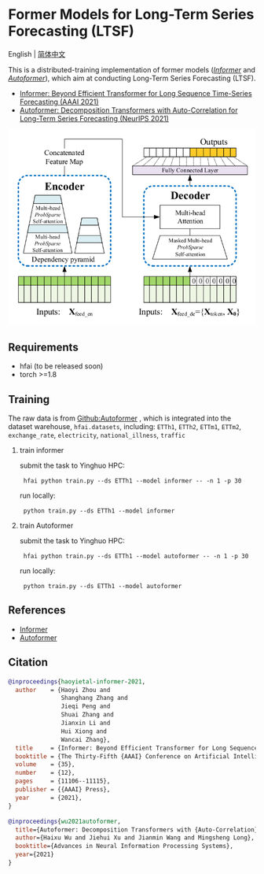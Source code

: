 # Former Models for Long-Term Series Forecasting (LTSF)

English | [简体中文](README.md)

This is a distributed-training implementation of former models ([*Informer*](https://github.com/zhouhaoyi/Informer2020) and [*Autoformer*](https://github.com/thuml/Autoformer)), 
which aim at conducting Long-Term Series Forecasting (LTSF).
+ [Informer: Beyond Efficient Transformer for Long Sequence Time-Series Forecasting (AAAI 2021)](https://ojs.aaai.org/index.php/AAAI/article/view/17325)
+ [Autoformer: Decomposition Transformers with Auto-Correlation for Long-Term Series Forecasting (NeurIPS 2021)](https://arxiv.org/abs/2106.13008)

![Informer](./img/informer.png)

## Requirements

- hfai (to be released soon)
- torch >=1.8


## Training
The raw data is from [Github:Autoformer](https://github.com/thuml/Autoformer) , which is integrated into the dataset warehouse, `hfai.datasets`, including: `ETTh1`, `ETTh2`, `ETTm1`, `ETTm2`, `exchange_rate`, `electricity`, `national_illness`, `traffic`

1. train informer

   submit the task to Yinghuo HPC:
   ```shell
    hfai python train.py --ds ETTh1 --model informer -- -n 1 -p 30
   ```
   run locally:
   ```shell
    python train.py --ds ETTh1 --model informer
   ```

2. train Autoformer

   submit the task to Yinghuo HPC:
   ```shell
    hfai python train.py --ds ETTh1 --model autoformer -- -n 1 -p 30
   ```
   run locally:
   ```shell
    python train.py --ds ETTh1 --model autoformer
   ```


## References
+ [Informer](https://github.com/zhouhaoyi/Informer2020)
+ [Autoformer](https://github.com/thuml/Autoformer)


## Citation

```bibtex
@inproceedings{haoyietal-informer-2021,
  author    = {Haoyi Zhou and
               Shanghang Zhang and
               Jieqi Peng and
               Shuai Zhang and
               Jianxin Li and
               Hui Xiong and
               Wancai Zhang},
  title     = {Informer: Beyond Efficient Transformer for Long Sequence Time-Series Forecasting},
  booktitle = {The Thirty-Fifth {AAAI} Conference on Artificial Intelligence, {AAAI} 2021, Virtual Conference},
  volume    = {35},
  number    = {12},
  pages     = {11106--11115},
  publisher = {{AAAI} Press},
  year      = {2021},
}
```

```bibtex
@inproceedings{wu2021autoformer,
  title={Autoformer: Decomposition Transformers with {Auto-Correlation} for Long-Term Series Forecasting},
  author={Haixu Wu and Jiehui Xu and Jianmin Wang and Mingsheng Long},
  booktitle={Advances in Neural Information Processing Systems},
  year={2021}
}
```